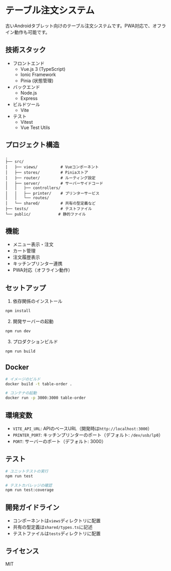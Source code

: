 # テーブル注文システム

古いAndroidタブレット向けのテーブル注文システムです。PWA対応で、オフライン動作も可能です。

## 技術スタック

- フロントエンド
  - Vue.js 3 (TypeScript)
  - Ionic Framework
  - Pinia (状態管理)
- バックエンド
  - Node.js
  - Express
- ビルドツール
  - Vite
- テスト
  - Vitest
  - Vue Test Utils

## プロジェクト構造

```
.
├── src/
│   ├── views/          # Vueコンポーネント
│   ├── stores/         # Piniaストア
│   ├── router/         # ルーティング設定
│   ├── server/         # サーバーサイドコード
│   │   ├── controllers/
│   │   ├── printer/    # プリンターサービス
│   │   └── routes/
│   └── shared/         # 共有の型定義など
├── tests/              # テストファイル
└── public/            # 静的ファイル
```

## 機能

- メニュー表示・注文
- カート管理
- 注文履歴表示
- キッチンプリンター連携
- PWA対応（オフライン動作）

## セットアップ

1. 依存関係のインストール
```sh
npm install
```

2. 開発サーバーの起動
```sh
npm run dev
```

3. プロダクションビルド
```sh
npm run build
```

## Docker

```sh
# イメージのビルド
docker build -t table-order .

# コンテナの起動
docker run -p 3000:3000 table-order
```

## 環境変数

- `VITE_API_URL`: APIのベースURL（開発時は`http://localhost:3000`）
- `PRINTER_PORT`: キッチンプリンターのポート（デフォルト: `/dev/usb/lp0`）
- `PORT`: サーバーのポート（デフォルト: 3000）

## テスト

```sh
# ユニットテストの実行
npm run test

# テストカバレッジの確認
npm run test:coverage
```

## 開発ガイドライン

- コンポーネントは`views`ディレクトリに配置
- 共有の型定義は`shared/types.ts`に記述
- テストファイルは`tests`ディレクトリに配置

## ライセンス

MIT
